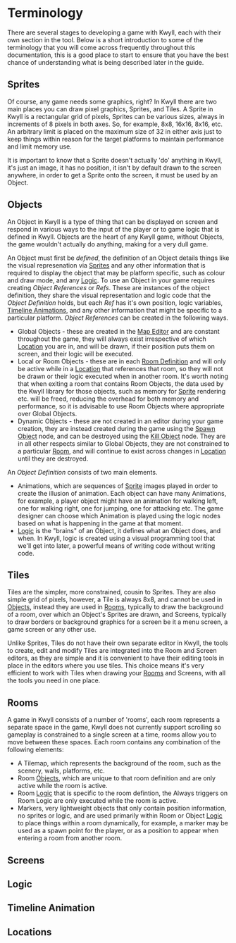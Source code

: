 # Terminology

There are several stages to developing a game with Kwyll, each with
their own section in the tool. Below is a short introduction to some of
the terminology that you will come across frequently throughout this
documentation, this is a good place to start to ensure that you have the
best chance of understanding what is being described later in the guide.

## Sprites

Of course, any game needs some graphics, right? In Kwyll there are two
main places you can draw pixel graphics, Sprites, and Tiles. A Sprite in
Kwyll is a rectangular grid of pixels, Sprites can be various sizes,
always in increments of 8 pixels in both axes. So, for example, 8x8,
16x16, 8x16, etc. An arbitrary limit is placed on the maximum size of 32
in either axis just to keep things within reason for the target
platforms to maintain performance and limit memory use. 

It is important to know that a Sprite doesn't actually 'do' anything in
Kwyll, it's just an image, it has no position, it isn't by default drawn
to the screen anywhere, in order to get a Sprite onto the screen, it
must be used by an Object.

## Objects

An Object in Kwyll is a type of thing that can be displayed on screen
and respond in various ways to the input of the player or to game
logic that is defined in Kwyll. Objects are the heart of any Kwyll
game, without Objects, the game wouldn't actually do anything, making
for a very dull game. 

An Object must first be *defined*, the definition of an Object details things
like the visual represenation via [Sprites](#sprites) and any other information
that is required to display the object that may be platform specific, such as
colour and draw mode, and any [Logic](#logic). To use an Object in your game
requires creating *Object References* or *Refs*. These are instances of the
object definition, they share the visual representation and logic code that the
*Object Definition* holds, but each *Ref* has it's own position, logic
variables, [Timeline Animations](#timeline-animation), and any other
information that might be specific to a particular platform. *Object
References* can be created in the following ways.

 - Global Objects - these are created in the [Map
   Editor](../interface/map_editor.md) and are constant throughout the game,
   they will always exist irrespective of which [Location](#locations) you are
   in, and will be drawn, if their position puts them on screen, and their
   logic will be executed.
 - Local or Room Objects - these are in each [Room Definition](#rooms) and will
   only be active while in a [Location](#locations) that references that room,
   so they will not be drawn or their logic executed when in another room. It's
   worth noting that when exiting a room that contains Room Objects, the data
   used by the Kwyll library for those objects, such as memory for
   [Sprite](#sprites) rendering etc. will be freed, reducing the overhead for
   both memory and performance, so it is advisable to use Room Objects where
   appropriate over Global Objects.
 - Dynamic Objects - these are not created in an editor during your game
   creation, they are instead created during the game using the [Spawn
   Object](../logic/nodes/spawn_object.md) node, and can be destroyed using the
   [Kill Object](../logic/nodes/kill_object.md) node. They are in all other
   respects similar to Global Objects, they are not constrained to a particular
   [Room](#rooms), and will continue to exist across changes in
   [Location](#locations) until they are destroyed.

An *Object Definition* consists of two main elements.

 - Animations, which are sequences of [Sprite](#sprites) images played in order
   to create the illusion of animation. Each object can have many Animations,
   for example, a player object might have an animation for walking left, one
   for walking right, one for jumping, one for attacking etc. The game designer
   can choose which Animation is played using the logic nodes based on what is
   happening in the game at that moment.
 - [Logic](#logic) is the "brains" of an Object, it defines what an Object
   does, and when. In Kwyll, logic is created using a visual programming tool
   that we'll get into later, a powerful means of writing code without writing
   code.

## Tiles

Tiles are the simpler, more constrained, cousin to Sprites. They are also
simple grid of pixels, however, a Tile is always 8x8, and cannot be used in
[Objects](#objects), instead they are used in [Rooms](#rooms), typically to
draw the background of a room, over which an Object's Sprites are drawn, and
Screens, typically to draw borders or background graphics for a screen be it a
menu screen, a game screen or any other use.

Unlike Sprites, Tiles do not have their own separate editor in Kwyll, the tools
to create, edit and modify Tiles are integrated into the Room and Screen
editors, as they are simple and it is convenient to have their editing tools in
place in the editors where you use tiles. This choice means it's very efficient
to work with Tiles when drawing your [Rooms](#rooms) and Screens, with all the
tools you need in one place.

## Rooms

A game in Kwyll consists of a number of 'rooms', each room represents a
separate space in the game, Kwyll does not currently support scrolling so
gameplay is constrained to a single screen at a time, rooms allow you to move
between these spaces. Each room contains any combination of the following
elements:

 - A Tilemap, which represents the background of the room, such as the scenery,
   walls, platforms, etc.
 - Room [Objects](#objects), which are unique to that room definition and are
   only active while the room is active.
 - Room [Logic](#logic) that is specific to the room defintion, the Always
   triggers on Room Logic are only executed while the room is active.
 - Markers, very lightweight objects that only contain position information, no
   sprites or logic, and are used primarily within Room or Object
   [Logic](#logic) to place things within a room dynamically, for example, a
   marker may be used as a spawn point for the player, or as a position to
   appear when entering a room from another room.


## Screens


## Logic


## Timeline Animation


## Locations
